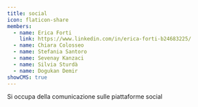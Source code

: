 ```yaml
---
title: social
icon: flaticon-share
members:
  - name: Erica Forti
    link: https://www.linkedin.com/in/erica-forti-b24683225/
  - name: Chiara Colosseo
  - name: Stefania Santoro
  - name: Sevenay Kanzaci
  - name: Silvia Sturdà
  - name: Dogukan Demir
showCMS: true
---
```


Si occupa della comunicazione sulle piattaforme social
